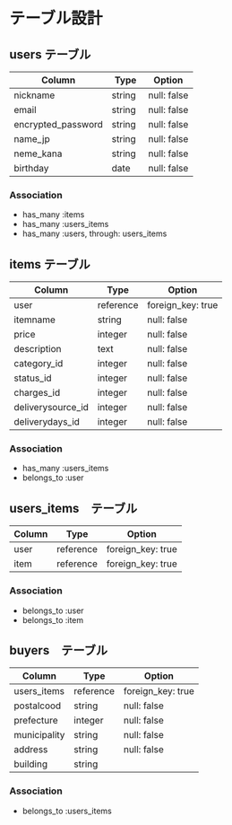 # テーブル設計

## users テーブル

| Column             | Type   | Option      |
| ------------------ | ------ | ----------- |
| nickname           | string | null: false |
| email              | string | null: false |
| encrypted_password | string | null: false |
| name_jp            | string | null: false |
| neme_kana          | string | null: false |
| birthday           | date　 | null: false |


### Association
- has_many :items
- has_many :users_items
- has_many :users, through: users_items

## items テーブル

| Column             | Type      | Option            |
| -----------------  | --------- | ----------------- |
| user               | reference | foreign_key: true |
| itemname           | string    | null: false       |
| price              | integer   | null: false       |
| description        | text      | null: false       |
| category_id        | integer   | null: false       |
| status_id          | integer   | null: false       |
| charges_id         | integer   | null: false       |
| deliverysource_id  | integer   | null: false       |
| deliverydays_id    | integer   | null: false       |

### Association

- has_many :users_items
- belongs_to :user

## users_items　テーブル

| Column  | Type      | Option            |
| ------- | --------- | ----------------- |
| user    | reference | foreign_key: true |
| item    | reference | foreign_key: true |

### Association

- belongs_to :user
- belongs_to :item

## buyers　テーブル

| Column         | Type       | Option            |
| -------------- |----------- | ----------------- |
| users_items    | reference  | foreign_key: true |
| postalcood     | string     | null: false       |
| prefecture     | integer    | null: false       |
| municipality   | string     | null: false       |
| address        | string     | null: false       |
| building       | string     |                   |

### Association

- belongs_to :users_items


